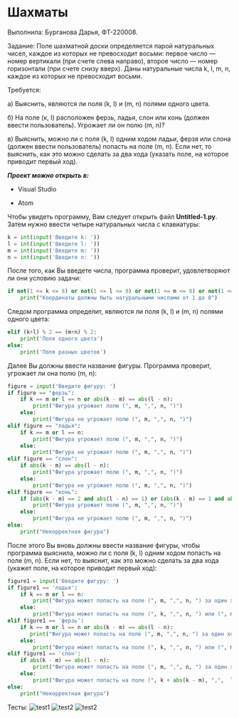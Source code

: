 # Шахматы
Выполнила: Бурганова Дарья, ФТ-220008.

Задание: Поле шахматной доски определяется парой натуральных чисел, каждое из которых не превосходит восьми:
первое число — номер вертикали (при счете слева направо),
второе число — номер горизонтали (при счете снизу вверх).
Даны натуральные числа k, l, m, n, каждое из которых не превосходит восьми.

Требуется:

а) Выяснить, являются ли поля (k, I) и (m, n) полями одного цвета.

б) На поле (к, I) расположен ферзь, ладья, слон или конь (должен ввести пользователь). Угрожает ли он полю (m, n)?

в) Выяснить, можно ли с поля (k, I) одним ходом ладьи, ферзя или слона (должен ввести пользователь) попасть на поле (m, n). Если нет, то выяснить, как это можно сделать за два хода (указать поле, на которое приводит первый ход).

***Проект можно открыть в:***

- Visual Studio 

- Atom

Чтобы увидеть программу, Вам следует открыть файл **Untitled-1.py**. Затем нужно ввести четыре натуральных числа с клавиатуры:
```python
k = int(input('Введите k: '))
l = int(input('Введите l: '))
m = int(input('Введите m: '))
n = int(input('Введите n: '))
```
После того, как Вы введете числа, программа проверит, удовлетворяют ли они условию задачи:
```python
if not(1 <= k <= 8) or not(1 <= l <= 8) or not(1 <= m <= 8) or not(1 <= n <= 8):
    print("Координаты должны быть натуральными числами от 1 до 8")
```

Следом программа определит, являются ли поля (k, I) и (m, n) полями одного цвета:
```python
elif (k+l) % 2 == (m+n) % 2:
    print('Поля одного цвета')
else:
    print('Поля разных цветов')
```

Далее Вы должны ввести название фигуры. Программа проверит, угрожает ли она полю (m, n):
```python
figure = input('Введите фигуру: ')
if figure == "ферзь":
    if k == m or l == n or abs(k - m) == abs(l - n):
        print("Фигура угрожает полю (", m, ",", n, ")")
    else:
        print("Фигура не угрожает полю (", m, ",", n, ")")
elif figure == "ладья":
    if k == m or l == n:
        print("Фигура угрожает полю (", m, ",", n, ")")
    else:
        print("Фигура не угрожает полю (", m, ",", n, ")")
elif figure == "слон":
    if abs(k - m) == abs(l - n):
        print("Фигура угрожает полю (", m, ",", n, ")")
    else:
        print("Фигура не угрожает полю (", m, ",", n, ")")
elif figure == "конь":
    if (abs(k - m) == 2 and abs(l - n) == 1) or (abs(k - m) == 1 and abs(l - n) == 2):
        print("Фигура угрожает полю (", m, ",", n, ")")
    else:
        print("Фигура не угрожает полю (", m, ",", n, ")")
else:
    print("Некорректная фигура")
```

После этого Вы вновь должны ввести название фигуры, чтобы программа выяснила, можно ли с поля (k, I) одним ходом попасть на поле (m, n). Если нет, то выяснит, как это можно сделать за два хода (укажет поле, на которое приводит первый ход):
```python
figure1 = input('Введите фигуру: ')
if figure1 == 'ладья':
    if k == m or l == n:
        print("Фигура может попасть на поле (", m, ",", n, ") за один ход")
    else:
        print("Фигура может попасть на поле (", k, ",", n, ") или (", m, ",", l, ") за первый ход")
elif figure1 == 'ферзь':
    if k == m or l == n or abs(k - m) == abs(l - n):
       print("Фигура может попасть на поле (", m, ",", n, ") за один ход")             
    else:
        print("Фигура может попасть на поле (", k, ",", n, ") или (", m, ",", l, ") или (", k + abs(k - m), ",",  l + abs(l - n), ") за первый ход")
elif figure1 == 'слон':
    if abs(k - m) == abs(l - n):
        print("Фигура может попасть на поле (", m, ",", n, ") за один ход")
    else:
        print("Фигура может попасть на поле (", k + abs(k - m), ",",  l + abs(l - n), ") за первый ход")
else:
    print("Некорректная фигура")
```

Тесты:
![test1](https://sun9-21.userapi.com/impg/wweKcsYKht0qZgLAvyIYu9FfZQ-b1IKh2xqEZg/FX8v8vmc2BM.jpg?size=611x250&quality=96&sign=c8b8c264722c0898bf3481e329463f5a&type=album)
![test2](https://sun9-6.userapi.com/impg/XTg_1OdZtdbbkVtAGYjRBIHo5qup61a0a8UKvw/hbmQLjeHanA.jpg?size=827x253&quality=96&sign=3fa692d5ae892859dfd1e707db2922bf&type=album)
![test2](https://sun9-59.userapi.com/impg/tFMaR-bHBRSqtgSc71jA1A8SPQzrAHWOiVtrMg/IqmR9Z2LRuI.jpg?size=489x255&quality=96&sign=8fe97d957caab3e1ce355930c10f6208&type=album)
